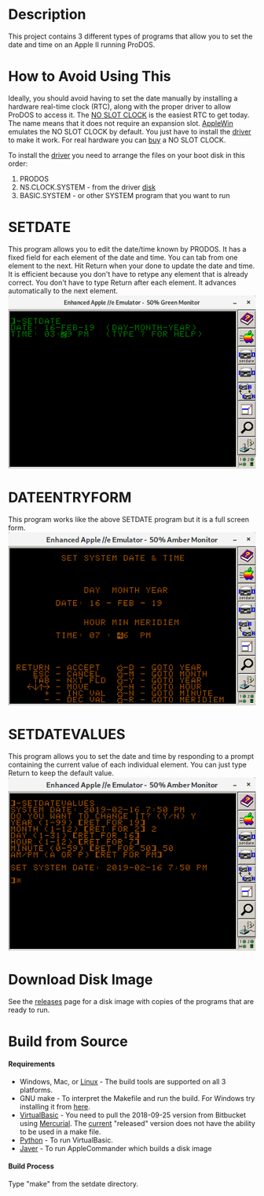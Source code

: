 
# Description
This project contains 3 different types of programs that allow you to set the date and time on an Apple II running ProDOS. 

# How to Avoid Using This
Ideally, you should avoid having to set the date manually by installing a hardware real-time clock (RTC), along with the proper driver to allow ProDOS to access it. The [NO SLOT CLOCK](https://manilagear.com/product/no-slot-clock/) is the easiest RTC to get today. The name means that it does not require an expansion slot. [AppleWin](https://github.com/AppleWin/AppleWin) emulates the NO SLOT CLOCK by default. You just have to install the [driver](https://bit.ly/2V4fNi3) to make it work. For real hardware you can [buy](https://www.reactivemicro.com/product/no-slot-clock-from-manila-gear/) a NO SLOT CLOCK.

To install the [driver](https://bit.ly/2V4fNi3) you need to arrange the files on your boot disk in this order:
1. PRODOS
2. NS.CLOCK.SYSTEM - from the driver [disk](https://bit.ly/2V4fNi3)
3. BASIC.SYSTEM - or other SYSTEM program that you want to run

# SETDATE
This program allows you to edit the date/time known by PRODOS. It has a fixed field for each element of the date and time. You can tab from one element to the next. Hit Return when your done to update the date and time. It is efficient because you don't have to retype any element that is already correct. You don't have to type Return after each element. It advances automatically to the next element.
![Setdate Screenshot](pitchers/setdate.png)

# DATEENTRYFORM
This program works like the above SETDATE program but it is a full screen form.
![DateEntryForm Screenshot](pitchers/dateentryform.png)

# SETDATEVALUES
This program allows you to set the date and time by responding to a prompt containing the current value of each individual element. You can just type Return to keep the default value.
![SetDateValues Screenshot](pitchers/setdatevalues.png)

# Download Disk Image
See the [releases](https://github.com/gungwald/setdate/releases) page for a disk image with copies of the programs that are ready to run.

# Build from Source
#### Requirements
* Windows, Mac, or [Linux](http://getfedora.org) - The build tools are supported on all 3 platforms.
* GNU make - To interpret the Makefile and run the build. For Windows try installing it from [here](http://gnuwin32.sourceforge.net/packages/make.htm).
* [VirtualBasic](https://bitbucket.org/andresloz/virtualbasic) - You need to pull the 2018-09-25 version from Bitbucket using [Mercurial](https://www.mercurial-scm.org/). The [current](http://www.virtualbasic.org) "released" version does not have the ability to be used in a make file.
* [Python](https://www.python.org/) - To run VirtualBasic.
* [Javer](http://www.java.com) - To run AppleCommander which builds a disk image
#### Build Process
Type "make" from the setdate directory.
